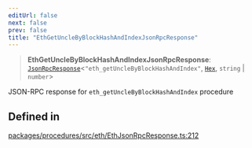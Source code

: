 ```yaml
---
editUrl: false
next: false
prev: false
title: "EthGetUncleByBlockHashAndIndexJsonRpcResponse"
---
```


> **EthGetUncleByBlockHashAndIndexJsonRpcResponse**: [`JsonRpcResponse`](/reference/tevm/jsonrpc/type-aliases/jsonrpcresponse/)\<`"eth_getUncleByBlockHashAndIndex"`, [`Hex`](/reference/tevm/utils/type-aliases/hex/), `string` \| `number`\>

JSON-RPC response for `eth_getUncleByBlockHashAndIndex` procedure

## Defined in

[packages/procedures/src/eth/EthJsonRpcResponse.ts:212](https://github.com/qbzzt/tevm-monorepo/blob/main/packages/procedures/src/eth/EthJsonRpcResponse.ts#L212)
